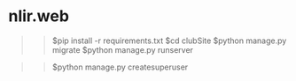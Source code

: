 # nlir.web

>> $pip install -r requirements.txt
>> $cd clubSite
>> $python manage.py migrate
>> $python manage.py runserver

>> $python manage.py createsuperuser
